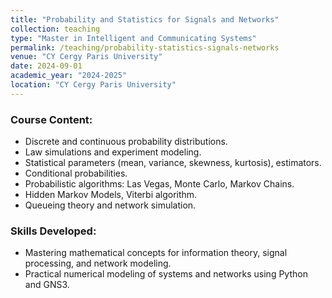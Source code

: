 ```yaml
---
title: "Probability and Statistics for Signals and Networks"
collection: teaching
type: "Master in Intelligent and Communicating Systems"
permalink: /teaching/probability-statistics-signals-networks
venue: "CY Cergy Paris University"
date: 2024-09-01
academic_year: "2024-2025"
location: "CY Cergy Paris University"
---
```


### Course Content:
- Discrete and continuous probability distributions.
- Law simulations and experiment modeling.
- Statistical parameters (mean, variance, skewness, kurtosis), estimators.
- Conditional probabilities.
- Probabilistic algorithms: Las Vegas, Monte Carlo, Markov Chains.
- Hidden Markov Models, Viterbi algorithm.
- Queueing theory and network simulation.

### Skills Developed:
- Mastering mathematical concepts for information theory, signal processing, and network modeling.
- Practical numerical modeling of systems and networks using Python and GNS3.

